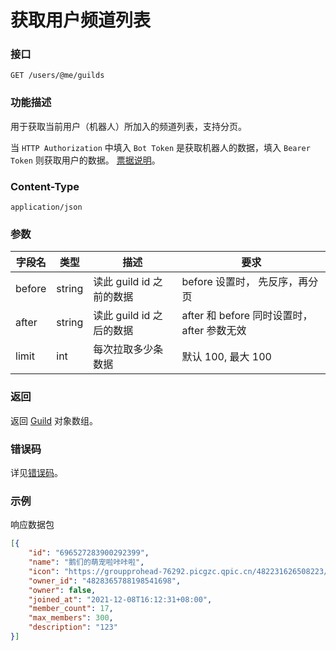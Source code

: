 # 获取用户频道列表

### 接口

`GET /users/@me/guilds`

### 功能描述

用于获取当前用户（机器人）所加入的频道列表，支持分页。

当 `HTTP Authorization` 中填入 `Bot Token` 是获取机器人的数据，填入 `Bearer Token` 则获取用户的数据。
[票据说明](../../README.md#票据)。

### Content-Type

`application/json`

### 参数

| 字段名 | 类型   | 描述               | 要求                              |
| ------ | ------ | ------------------ | --------------------------------- |
| before | string | 读此 guild id 之前的数据 |  before 设置时， 先反序，再分页 |
| after  | string | 读此 guild id 之后的数据 |  after 和 before 同时设置时， after 参数无效 |
| limit  | int    | 每次拉取多少条数据       | 默认 100, 最大 100          |

### 返回

返回 [Guild](../guild/model.md#guild) 对象数组。

### 错误码

详见[错误码](../error/error.md)。

### 示例

响应数据包

```json
[{
    "id": "696527283900292399",
    "name": "鹅们的萌宠啦咔咔啦",
    "icon": "https://groupprohead-76292.picgzc.qpic.cn/482231626508223/100?t=1626508224633",
    "owner_id": "4828365788198541698",
    "owner": false,
    "joined_at": "2021-12-08T16:12:31+08:00",
    "member_count": 17,
    "max_members": 300,
    "description": "123"
}]
```

